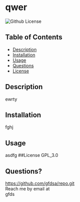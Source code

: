 # qwer
  ![Github License](https://img.shields.io/badge/license-GPL_3.0-green)
## Table of Contents
* [Description](#description)
* [Installation](#installation)
* [Usage](#usage)
* [Questions](#questions)
* [License](#license)
## Description
ewrty
## Installation
fghj
## Usage
asdfg
##License
GPL_3.0
## Questions?
https://github.com/gfdsa/repo.git <br>
Reach me by email at <br> gfds
